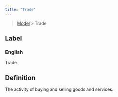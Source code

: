 ```yaml
---
title: "Trade"
---
```


> [Model](./../) > Trade

## Label

### English
Trade


## Definition
The activity of buying and selling goods and services. 


    
